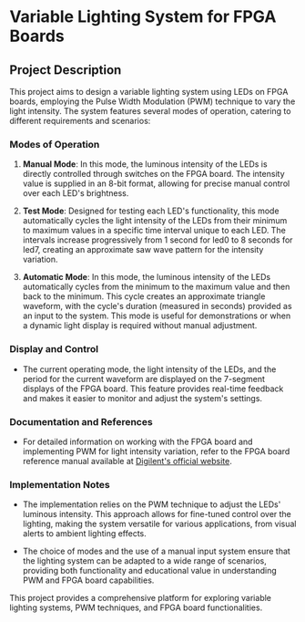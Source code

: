 # Variable Lighting System for FPGA Boards

## Project Description

This project aims to design a variable lighting system using LEDs on FPGA boards, employing the Pulse Width Modulation (PWM) technique to vary the light intensity. The system features several modes of operation, catering to different requirements and scenarios:

### Modes of Operation

1. **Manual Mode**: In this mode, the luminous intensity of the LEDs is directly controlled through switches on the FPGA board. The intensity value is supplied in an 8-bit format, allowing for precise manual control over each LED's brightness.

2. **Test Mode**: Designed for testing each LED's functionality, this mode automatically cycles the light intensity of the LEDs from their minimum to maximum values in a specific time interval unique to each LED. The intervals increase progressively from 1 second for led0 to 8 seconds for led7, creating an approximate saw wave pattern for the intensity variation.

3. **Automatic Mode**: In this mode, the luminous intensity of the LEDs automatically cycles from the minimum to the maximum value and then back to the minimum. This cycle creates an approximate triangle waveform, with the cycle's duration (measured in seconds) provided as an input to the system. This mode is useful for demonstrations or when a dynamic light display is required without manual adjustment.

### Display and Control

- The current operating mode, the light intensity of the LEDs, and the period for the current waveform are displayed on the 7-segment displays of the FPGA board. This feature provides real-time feedback and makes it easier to monitor and adjust the system's settings.

### Documentation and References

- For detailed information on working with the FPGA board and implementing PWM for light intensity variation, refer to the FPGA board reference manual available at [Digilent's official website](www.digilentinc.com).

### Implementation Notes

- The implementation relies on the PWM technique to adjust the LEDs' luminous intensity. This approach allows for fine-tuned control over the lighting, making the system versatile for various applications, from visual alerts to ambient lighting effects.

- The choice of modes and the use of a manual input system ensure that the lighting system can be adapted to a wide range of scenarios, providing both functionality and educational value in understanding PWM and FPGA board capabilities.

This project provides a comprehensive platform for exploring variable lighting systems, PWM techniques, and FPGA board functionalities.